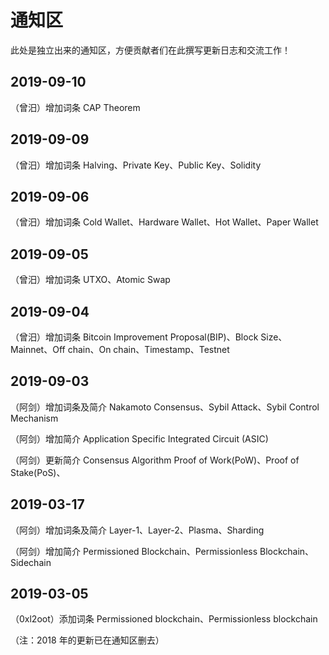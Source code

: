 # 通知区

此处是独立出来的通知区，方便贡献者们在此撰写更新日志和交流工作！

## 2019-09-10

（曾汨）增加词条 CAP Theorem

## 2019-09-09

（曾汨）增加词条 Halving、Private Key、Public Key、Solidity

## 2019-09-06

（曾汨）增加词条 Cold Wallet、Hardware Wallet、Hot Wallet、Paper Wallet

## 2019-09-05

（曾汨）增加词条 UTXO、Atomic Swap

## 2019-09-04

（曾汨）增加词条 Bitcoin Improvement Proposal(BIP)、Block Size、Mainnet、Off chain、On chain、Timestamp、Testnet

## 2019-09-03

（阿剑）增加词条及简介 Nakamoto Consensus、Sybil Attack、Sybil Control Mechanism

（阿剑）增加简介 Application Specific Integrated Circuit (ASIC)

（阿剑）更新简介 Consensus Algorithm Proof of Work(PoW)、Proof of Stake(PoS)、

## 2019-03-17

（阿剑）增加词条及简介 Layer-1、Layer-2、Plasma、Sharding

（阿剑）增加简介 Permissioned Blockchain、Permissionless Blockchain、Sidechain

## 2019-03-05

（0xl2oot）添加词条 Permissioned blockchain、Permissionless blockchain



（注：2018 年的更新已在通知区删去）


